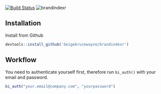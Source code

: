 [![Build Status](https://travis-ci.org/beigebrucewayne/brandindexr.svg?branch=master)](https://travis-ci.org/beigebrucewayne/brandindexr)
![brandindexr](https://i.imgur.com/1xMMvq1.png)

## Installation

Install from Github
```r
devtools::install_github('beigebrucewayne/brandindexr')
```

## Workflow

You need to authenticate yourself first, therefore run `bi_auth()` with your email and password.
```r
bi_auth("your.email@company.com", "yourpassword")
```
